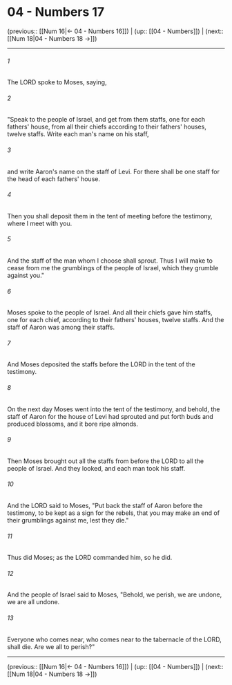 # 04 - Numbers 17

(previous:: [[Num 16|← 04 - Numbers 16]]) | (up:: [[04 - Numbers]]) | (next:: [[Num 18|04 - Numbers 18 →]])

***


###### 1 
The LORD spoke to Moses, saying, 

###### 2 
"Speak to the people of Israel, and get from them staffs, one for each fathers' house, from all their chiefs according to their fathers' houses, twelve staffs. Write each man's name on his staff, 

###### 3 
and write Aaron's name on the staff of Levi. For there shall be one staff for the head of each fathers' house. 

###### 4 
Then you shall deposit them in the tent of meeting before the testimony, where I meet with you. 

###### 5 
And the staff of the man whom I choose shall sprout. Thus I will make to cease from me the grumblings of the people of Israel, which they grumble against you." 

###### 6 
Moses spoke to the people of Israel. And all their chiefs gave him staffs, one for each chief, according to their fathers' houses, twelve staffs. And the staff of Aaron was among their staffs. 

###### 7 
And Moses deposited the staffs before the LORD in the tent of the testimony. 

###### 8 
On the next day Moses went into the tent of the testimony, and behold, the staff of Aaron for the house of Levi had sprouted and put forth buds and produced blossoms, and it bore ripe almonds. 

###### 9 
Then Moses brought out all the staffs from before the LORD to all the people of Israel. And they looked, and each man took his staff. 

###### 10 
And the LORD said to Moses, "Put back the staff of Aaron before the testimony, to be kept as a sign for the rebels, that you may make an end of their grumblings against me, lest they die." 

###### 11 
Thus did Moses; as the LORD commanded him, so he did. 

###### 12 
And the people of Israel said to Moses, "Behold, we perish, we are undone, we are all undone. 

###### 13 
Everyone who comes near, who comes near to the tabernacle of the LORD, shall die. Are we all to perish?"

***

(previous:: [[Num 16|← 04 - Numbers 16]]) | (up:: [[04 - Numbers]]) | (next:: [[Num 18|04 - Numbers 18 →]])
